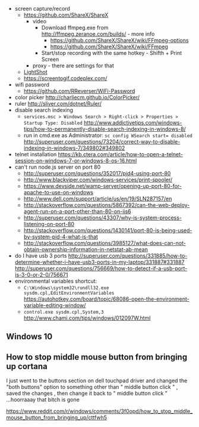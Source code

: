 - screen capture/record
  - https://github.com/ShareX/ShareX
    - video
      - Download ffmpeg.exe from http://ffmpeg.zeranoe.com/builds/ - more info
        - https://github.com/ShareX/ShareX/wiki/FFmpeg-options
        - https://github.com/ShareX/ShareX/wiki/FFmpeg
      - Start/stop recording with the same hotkey - Shifth + Print Screen
    - proxy - there are settings for that
  - [LightShot](https://app.prntscr.com)
  - https://screentogif.codeplex.com/
- wifi password
  - https://github.com/RReverser/WiFi-Password
- color picker http://charliecm.github.io/ColorPicker/
- ruler http://sliver.com/dotnet/Ruler/
- disable search indexing
  - `services.msc > Windows Search > Right-click > Properties > Startup Type: Disabled` http://www.addictivetips.com/windows-tips/how-to-permanently-disable-search-indexing-in-windows-8/
  - run in cmd.exe as Administrator: `sc config WSearch start= disabled` http://superuser.com/questions/73204/correct-way-to-disable-indexing-in-windows-7/349802#349802
- telnet installation https://kb.ctera.com/article/how-to-open-a-telnet-session-on-windows-7-or-windows-8-os-16.html
- can't run node.js server on port 80
  - http://superuser.com/questions/352017/pid4-using-port-80
  - http://www.blackviper.com/windows-services/print-spooler/
  - https://www.devside.net/wamp-server/opening-up-port-80-for-apache-to-use-on-windows
  - http://www.dell.com/support/article/us/en/19/SLN287157/en
  - http://stackoverflow.com/questions/5867392/can-the-web-deploy-agent-run-on-a-port-other-than-80-on-iis6
  - http://superuser.com/questions/43307/why-is-system-process-listening-on-port-80
  - http://stackoverflow.com/questions/1430141/port-80-is-being-used-by-system-pid-4-what-is-that
  - http://stackoverflow.com/questions/3985127/what-does-can-not-obtain-ownership-information-in-netstat-ab-mean
- do I have usb 3 ports http://superuser.com/questions/331885/how-to-determine-whether-i-have-usb3-ports-in-my-laptop/331887#331887 http://superuser.com/questions/756669/how-to-detect-if-a-usb-port-is-3-0-or-2-0/756671
- environmental variables shortcut:
  - `C:\Windows\system32\rundll32.exe sysdm.cpl,EditEnvironmentVariables` https://autohotkey.com/board/topic/68086-open-the-environment-variable-editing-window/
  - `control.exe sysdm.cpl,System,3` http://www.chami.com/tips/windows/012097W.html

## Windows 10

## How to stop middle mouse button from bringing up cortana

I just went to the buttons section on dell touchpad driver and changed the "both buttons" option to something other than " middle button click " , saved the changes , then change it back to " middle button click " ...hoorraaay that bitch is gone

https://www.reddit.com/r/windows/comments/3f0opd/how_to_stop_middle_mouse_button_from_bringing_up/cttfwh5

